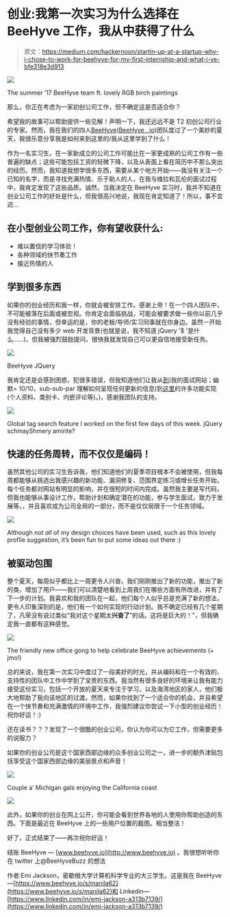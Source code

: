 # 创业:我第一次实习为什么选择在 BeeHyve 工作，我从中获得了什么

> 原文：<https://medium.com/hackernoon/startin-up-at-a-startup-why-i-chose-to-work-for-beehyve-for-my-first-internship-and-what-i-ve-bfe318e3d913>

![](img/750bba4666b853da0850204fc9ae5e92.png)

The summer ’17 BeeHyve team ft. lovely RGB birch paintings

那么，你正在考虑为一家初创公司工作，但不确定这是否适合你？

希望我的故事可以帮助提供一些见解！声明一下，我还远远不是 T2 初创公司行业的专家。然而，我在我们的四人[BeeHyve](https://hackernoon.com/tagged/beehyve)([BeeHyve . io](https://www.beehyve.io/))团队度过了一个美妙的夏天，我很乐意分享我是如何来到这里的/我从这里学到了什么！

作为一名实习生，在一家新成立的公司工作可能比在一家更成熟的公司工作有一些普遍的缺点；这些可能包括工资的轻微下降，以及从表面上看在简历中不那么突出的经历。然而，我知道我想学很多东西，需要从某个地方开始——我没有关注一个已知的名字，而是寻找充满热情、乐于助人的人，在我与维拉和瓦伦的面试过程中，我肯定发现了这些品质。诚然，当我决定在 BeeHyve 实习时，我并不知道在创业公司工作的好处是什么，但我很高兴地说，我现在肯定知道了！所以，事不宜迟…

## **在小型创业公司工作，你有望收获什么:**

*   难以置信的学习体验！
*   各种领域的快节奏工作
*   接近热情的人

## **学到很多东西**

如果你的创业经历和我一样，你就会被安排工作。感谢上帝！在一个四人团队中，不可能被落在后面或被忽视。你肯定会面临挑战，可能会被要求做一些你以前几乎没有经验的事情，但幸运的是，你的老板/导师/实习同事就在你身边。虽然一开始我觉得自己没有多少 web 开发背景(也就是说，我不知道 jQuery '$ '是什么……)，但我被强烈鼓励提问，很快我就发现自己可以更自信地接受新任务。

![](img/e3a51e02cbabb7f3d77ed63cc6305dd1.png)

BeeHyve JQuery

我肯定还是会感到困惑，犯很多错误，但我知道他们让我从[到](https://still-tundra-19985.herokuapp.com)(我的面试网站；幽默= 10/10，sub-sub-par 理解如何呈现任何更新的信息)到[这里](https://www.beehyve.io/)的许多功能实现(个人资料、类别卡、内嵌评论等)。)，感谢我团队的支持。

![](img/81fe671e0d1b02db6fa5b3e6b4d372f8.png)

Global tag search feature I worked on the first few days of this week. jQuery schmayShmery amirite?

## **快速的任务周转，而不仅仅是编码！**

虽然其他公司的实习生告诉我，他们知道他们的夏季项目根本不会被使用，但我每周都能够从挑选出我感兴趣的新功能、漏洞修复、范围界定练习或增长任务开始，每个任务都对网站有明显的影响，并在很短的时间内完成。虽然我主要是写代码，但我也能够从事设计工作，帮助计划和确定潜在的功能，参与学生面试，致力于发展等。，并且喜欢成为公司全局的一部分，而不是仅仅局限于一个任务领域。

![](img/9677d9e62c3ef146a9421bf980ee220d.png)

Although not *all* of my design choices have been used, such as this lovely profile suggestion, it’s been fun to put some ideas out there :)

## **被驱动包围**

整个夏天，每周似乎都比上一周更令人兴奋。我们刚刚推出了新的功能，推出了新的类，增加了用户——我们可以清楚地看到上周我们在哪些方面有所改进，并有了下一步的计划。我喜欢和我的团队在一起，他们每个人似乎总是充满了新的想法，更令人印象深刻的是，他们有一个如何实现的行动计划。我不确定已经有几个星期了，凡荣没有说过类似“我对这个星期太**兴奋了**”的话。这将是巨大的！”，但我确定我一直都有这种感觉。

![](img/266d85cb2daeb4d3125fec1b42d78b29.png)

The friendly new office gong to help celebrate BeeHyve achievements (+ jmo!)

总的来说，我在第一次实习中度过了一段美好的时光，并从编码和在一个有效的、支持性的团队中工作中学到了宝贵的东西。我当然有很多良好的环境来让我有能力接受这份实习，包括一个开放的夏天来专注于学习，以及海湾地区的家人，他们极大地帮助了我向该地区的过渡。然而，如果你找到了一个适合你的机会，并且希望在一个快节奏和充满激情的环境中工作，我强烈建议你尝试一下小型的创业经历！祝你好运！:)

还在读书？？？发现了一个很酷的创业公司，你认为你可以为它工作，但需要更多的说服力？

如果你的创业公司是这个国家西部边缘的众多创业公司之一，进一步的额外津贴包括享受这个国家西部边缘的美丽景点和声音！

![](img/3ed1c86745d831ed061af640e8bb4347.png)

Couple a’ Michigan gals enjoying the California coast

![](img/981f355c6f20ca4b9bc41b6be4727376.png)

此外，如果你的创业在网上公开，你可能会看到世界各地的人使用你帮助创造的东西。下面是最近在 BeeHyve 上的一些用户位置的截图。相当整洁！

好了，正式结束了——再次祝你好运！

结账 BeeHyve — [www.beehyve.io](http://www.beehyve.io) 。我很想听听你在 twitter 上@BeeHyveBuzz 的想法

作者:Emi Jackson，密歇根大学计算机科学专业的大三学生。这是我在 BeeHyve—[https://www.beehyve.io/s/manila62](https://www.beehyve.io/s/manila62)和 Linkedin—[https://www.linkedin.com/in/emi-jackson-a313b7139/](https://www.linkedin.com/in/emi-jackson-a313b7139/)